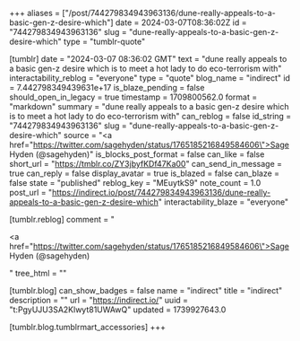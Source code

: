 +++
aliases = ["/post/744279834943963136/dune-really-appeals-to-a-basic-gen-z-desire-which"]
date = 2024-03-07T08:36:02Z
id = "744279834943963136"
slug = "dune-really-appeals-to-a-basic-gen-z-desire-which"
type = "tumblr-quote"

[tumblr]
date = "2024-03-07 08:36:02 GMT"
text = "dune really appeals to a basic gen-z desire which is to meet a hot lady to do eco-terrorism with"
interactability_reblog = "everyone"
type = "quote"
blog_name = "indirect"
id = 7.442798349439631e+17
is_blaze_pending = false
should_open_in_legacy = true
timestamp = 1709800562.0
format = "markdown"
summary = "dune really appeals to a basic gen-z desire which is to meet a hot lady to do eco-terrorism with"
can_reblog = false
id_string = "744279834943963136"
slug = "dune-really-appeals-to-a-basic-gen-z-desire-which"
source = "<a href=\"https://twitter.com/sagehyden/status/1765185216849584606\">Sage Hyden (@sagehyden)</a>"
is_blocks_post_format = false
can_like = false
short_url = "https://tmblr.co/ZY3jbyfKDf47Ka00"
can_send_in_message = true
can_reply = false
display_avatar = true
is_blazed = false
can_blaze = false
state = "published"
reblog_key = "MEuytkS9"
note_count = 1.0
post_url = "https://indirect.io/post/744279834943963136/dune-really-appeals-to-a-basic-gen-z-desire-which"
interactability_blaze = "everyone"

[tumblr.reblog]
comment = "<p><a href=\"https://twitter.com/sagehyden/status/1765185216849584606\">Sage Hyden (@sagehyden)</a></p>"
tree_html = ""

[tumblr.blog]
can_show_badges = false
name = "indirect"
title = "indirect"
description = ""
url = "https://indirect.io/"
uuid = "t:PgyUJU3SA2Klwyt81UWAwQ"
updated = 1739927643.0

[tumblr.blog.tumblrmart_accessories]
+++
